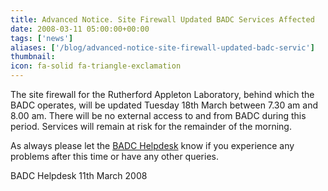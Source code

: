 ```yaml
---
title: Advanced Notice. Site Firewall Updated BADC Services Affected
date: 2008-03-11 05:00:00+00:00
tags: ['news']
aliases: ['/blog/advanced-notice-site-firewall-updated-badc-servic']
thumbnail: 
icon: fa-solid fa-triangle-exclamation
---
```



The site firewall for the Rutherford Appleton Laboratory, behind which the BADC operates, will be updated Tuesday 18th March between 7.30 am and 8.00 am. There will be no external access to and from BADC during this period. Services will remain at risk for the remainder of the morning.

As always please let the [BADC Helpdesk](mailto:badc@rl.ac.uk) know if you experience any problems after this time or have any other queries.

BADC Helpdesk
11th March 2008
